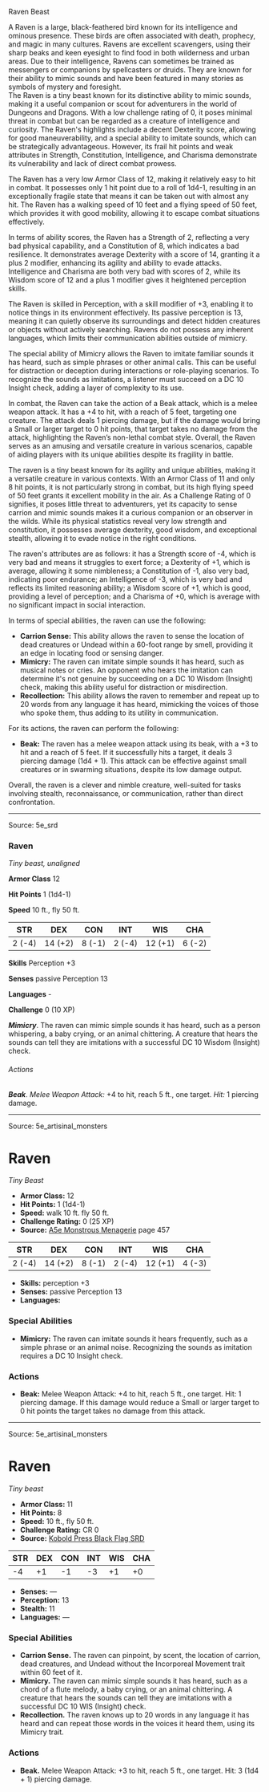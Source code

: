 <MonsterName/>Raven</MonsterName>
<CreatureType/>Beast</CreatureType>

<summary>A Raven is a large, black-feathered bird known for its intelligence and ominous presence. These birds are often associated with death, prophecy, and magic in many cultures. Ravens are excellent scavengers, using their sharp beaks and keen eyesight to find food in both wilderness and urban areas. Due to their intelligence, Ravens can sometimes be trained as messengers or companions by spellcasters or druids. They are known for their ability to mimic sounds and have been featured in many stories as symbols of mystery and foresight.</summary>

<summary>The Raven is a tiny beast known for its distinctive ability to mimic sounds, making it a useful companion or scout for adventurers in the world of Dungeons and Dragons. With a low challenge rating of 0, it poses minimal threat in combat but can be regarded as a creature of intelligence and curiosity. The Raven's highlights include a decent Dexterity score, allowing for good maneuverability, and a special ability to imitate sounds, which can be strategically advantageous. However, its frail hit points and weak attributes in Strength, Constitution, Intelligence, and Charisma demonstrate its vulnerability and lack of direct combat prowess.</summary>

<detail>

The Raven has a very low Armor Class of 12, making it relatively easy to hit in combat. It possesses only 1 hit point due to a roll of 1d4-1, resulting in an exceptionally fragile state that means it can be taken out with almost any hit. The Raven has a walking speed of 10 feet and a flying speed of 50 feet, which provides it with good mobility, allowing it to escape combat situations effectively.

In terms of ability scores, the Raven has a Strength of 2, reflecting a very bad physical capability, and a Constitution of 8, which indicates a bad resilience. It demonstrates average Dexterity with a score of 14, granting it a plus 2 modifier, enhancing its agility and ability to evade attacks. Intelligence and Charisma are both very bad with scores of 2, while its Wisdom score of 12 and a plus 1 modifier gives it heightened perception skills.

The Raven is skilled in Perception, with a skill modifier of +3, enabling it to notice things in its environment effectively. Its passive perception is 13, meaning it can quietly observe its surroundings and detect hidden creatures or objects without actively searching. Ravens do not possess any inherent languages, which limits their communication abilities outside of mimicry.

The special ability of Mimicry allows the Raven to imitate familiar sounds it has heard, such as simple phrases or other animal calls. This can be useful for distraction or deception during interactions or role-playing scenarios. To recognize the sounds as imitations, a listener must succeed on a DC 10 Insight check, adding a layer of complexity to its use.

In combat, the Raven can take the action of a Beak attack, which is a melee weapon attack. It has a +4 to hit, with a reach of 5 feet, targeting one creature. The attack deals 1 piercing damage, but if the damage would bring a Small or larger target to 0 hit points, that target takes no damage from the attack, highlighting the Raven’s non-lethal combat style. Overall, the Raven serves as an amusing and versatile creature in various scenarios, capable of aiding players with its unique abilities despite its fragility in battle.

The raven is a tiny beast known for its agility and unique abilities, making it a versatile creature in various contexts. With an Armor Class of 11 and only 8 hit points, it is not particularly strong in combat, but its high flying speed of 50 feet grants it excellent mobility in the air. As a Challenge Rating of 0 signifies, it poses little threat to adventurers, yet its capacity to sense carrion and mimic sounds makes it a curious companion or an observer in the wilds. While its physical statistics reveal very low strength and constitution, it possesses average dexterity, good wisdom, and exceptional stealth, allowing it to evade notice in the right conditions.

The raven's attributes are as follows: it has a Strength score of -4, which is very bad and means it struggles to exert force; a Dexterity of +1, which is average, allowing it some nimbleness; a Constitution of -1, also very bad, indicating poor endurance; an Intelligence of -3, which is very bad and reflects its limited reasoning ability; a Wisdom score of +1, which is good, providing a level of perception; and a Charisma of +0, which is average with no significant impact in social interaction.

In terms of special abilities, the raven can use the following:

- **Carrion Sense:** This ability allows the raven to sense the location of dead creatures or Undead within a 60-foot range by smell, providing it an edge in locating food or sensing danger.
- **Mimicry:** The raven can imitate simple sounds it has heard, such as musical notes or cries. An opponent who hears the imitation can determine it's not genuine by succeeding on a DC 10 Wisdom (Insight) check, making this ability useful for distraction or misdirection.
- **Recollection:** This ability allows the raven to remember and repeat up to 20 words from any language it has heard, mimicking the voices of those who spoke them, thus adding to its utility in communication.

For its actions, the raven can perform the following:

- **Beak:** The raven has a melee weapon attack using its beak, with a +3 to hit and a reach of 5 feet. If it successfully hits a target, it deals 3 piercing damage (1d4 + 1). This attack can be effective against small creatures or in swarming situations, despite its low damage output.

Overall, the raven is a clever and nimble creature, well-suited for tasks involving stealth, reconnaissance, or communication, rather than direct confrontation.</detail>



---

Source: 5e_srd

### Raven

*Tiny beast, unaligned*

**Armor Class** 12

**Hit Points** 1 (1d4-1)

**Speed** 10 ft., fly 50 ft.

| STR    | DEX     | CON    | INT    | WIS     | CHA    |
|--------|---------|--------|--------|---------|--------|
| 2 (-4) | 14 (+2) | 8 (-1) | 2 (-4) | 12 (+1) | 6 (-2) |

**Skills** Perception +3

**Senses** passive Perception 13

**Languages** -

**Challenge** 0 (10 XP)

***Mimicry***. The raven can mimic simple sounds it has heard, such as a person whispering, a baby crying, or an animal chittering. A creature that hears the sounds can tell they are imitations with a successful DC 10 Wisdom (Insight) check.

###### Actions

***Beak***. *Melee Weapon Attack:* +4 to hit, reach 5 ft., one target. *Hit:* 1 piercing damage.



---

Source: 5e_artisinal_monsters

# Raven

*Tiny* *Beast*

- **Armor Class:** 12
- **Hit Points:** 1 (1d4-1)
- **Speed:** walk 10 ft. fly 50 ft.
- **Challenge Rating:** 0 (25 XP)
- **Source:** [A5e Monstrous Menagerie](https://enpublishingrpg.com/products/level-up-monstrous-menagerie-a5e) page 457

| STR | DEX | CON | INT | WIS | CHA |
| --- | --- | --- | --- | --- | --- |
| 2 (-4) | 14 (+2) | 8 (-1) | 2 (-4) | 12 (+1) | 4 (-3) |

- **Skills:** perception +3
- **Senses:** passive Perception 13
- **Languages:** 

### Special Abilities

- **Mimicry:** The raven can imitate sounds it hears frequently, such as a simple phrase or an animal noise. Recognizing the sounds as imitation requires a DC 10 Insight check.

### Actions

- **Beak:** Melee Weapon Attack: +4 to hit, reach 5 ft., one target. Hit: 1 piercing damage. If this damage would reduce a Small or larger target to 0 hit points  the target takes no damage from this attack.






---

Source: 5e_artisinal_monsters

# Raven

*Tiny beast*

- **Armor Class:** 11
- **Hit Points:** 8
- **Speed:** 10 ft., fly 50 ft.
- **Challenge Rating:** CR 0
- **Source:** [Kobold Press Black Flag SRD](https://koboldpress.com/black-flag-roleplaying/)

| STR | DEX | CON | INT | WIS | CHA |
| --- | --- | --- | --- | --- | --- |
| -4 | +1 | -1 | -3 | +1 | +0 |

- **Senses:** —
- **Perception:** 13
- **Stealth:** 11
- **Languages:** —

### Special Abilities

- **Carrion Sense.** The raven can pinpoint, by scent, the location of carrion, dead creatures, and Undead without the Incorporeal Movement trait within 60 feet of it.
- **Mimicry.** The raven can mimic simple sounds it has heard, such as a chord of a flute melody, a baby crying, or an animal chittering. A creature that hears the sounds can tell they are imitations with a successful DC 10 WIS (Insight) check.
- **Recollection.** The raven knows up to 20 words in any language it has heard and can repeat those words in the voices it heard them, using its Mimicry trait.

### Actions

- **Beak.** Melee Weapon Attack: +3 to hit, reach 5 ft., one target. Hit: 3 (1d4 + 1) piercing damage.



